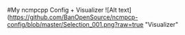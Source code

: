 #My ncmpcpp Config + Visualizer
![Alt text](https://github.com/BanOpenSource/ncmpcp-config/blob/master/Selection_001.png?raw=true "Visualizer"
